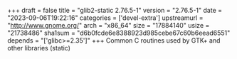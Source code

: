 +++
draft = false
title = "glib2-static 2.76.5-1"
version = "2.76.5-1"
date = "2023-09-06T19:22:16"
categories = ['devel-extra']
upstreamurl = "http://www.gnome.org/"
arch = "x86_64"
size = "17884140"
usize = "21738486"
sha1sum = "d6b0fcde6e8388923d985cebe67c60b6eead6551"
depends = "['glibc>=2.35']"
+++
Common C routines used by GTK+ and other libraries (static)